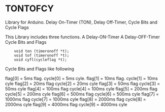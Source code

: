 # TONTOFCY
Library for Arduino. Delay On-Timer (TON), Delay Off-Timer, Cycle Bits and Cycle Flags

This Library includes three functions.
A Delay-ON-Timer 
A Delay-OFF-Timer
Cycle Bits and Flags

		void ton (timeronoff *t);
		void tof (timeronoff *t);
		void cyfl(cycleflag *t);

Cycle Bits and Flags like following

flag[0]  = 5ms flag.
cycle[0] = 5ms cyle. 
flag[1]  = 10ms flag.
cycle[1] = 10ms cyle 
flag[2]  = 20ms flag
cycle[2] = 20ms cyle 
flag[3]  = 50ms flag
cycle[3] = 50ms  cyle 
flag[4]  = 100ms  flag
cycle[4] = 100ms  cyle 
flag[5]  = 200ms  flag
cycle[5] = 200ms cyle 
flag[6]  = 500ms flag
cycle[6] = 500ms cyle 
flag[7]  = 1000ms flag
cycle[7] = 1000ms cyle 
flag[8]  = 2000ms flag
cycle[8] = 2000ms cyle 
flag[9]  = 4000ms flag
cycle[9] = 4000ms cyle 
